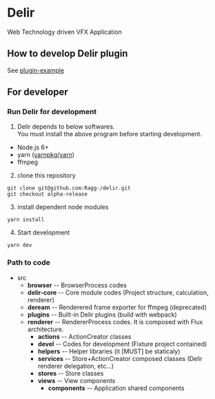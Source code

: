 # Delir
Web Technology driven VFX Application

## How to develop Delir plugin
See [plugin-example](https://github.com/Ragg-/Delir/tree/alpha-release/src/delir-core/plugin-example)

## For developer

### Run Delir for development
1. Delir depends to below softwares.  
  You must install the above program before starting development.

  - Node.js 6+
  - yarn ([yarnpkg/yarn](https://github.com/yarnpkg/yarn))
  - ffmpeg

2. clone this repository
  ```
  git clone git@github.com:Ragg-/delir.git
  git checkout alpha-release
  ```

3. install dependent node modules
  ```
  yarn install
  ```
  
4. Start development
  ```
  yarn dev
  ```

### Path to code
- src
  - **browser**  -- BrowserProcess codes
  - **delir-core**  -- Core module codes (Project structure, calculation, renderer)
  - **deream** -- Renderered frame exporter for ffmpeg (deprecated)
  - **plugins** -- Built-in Delir plugins (build with webpack)
  - **renderer** -- RendererProcess codes. It is composed with Flux architecture.
    - **actions** -- ActionCreator classes
    - **devel** -- Codes for development (Fixture project contained)
    - **helpers** -- Helper libraries (it [MUST] be staticaly)
    - **services** -- Store+ActionCreator composed classes (Delir renderer delegation, etc...)
    - **stores** -- Store classes
    - **views** -- View components
      - **components** -- Application shared components
